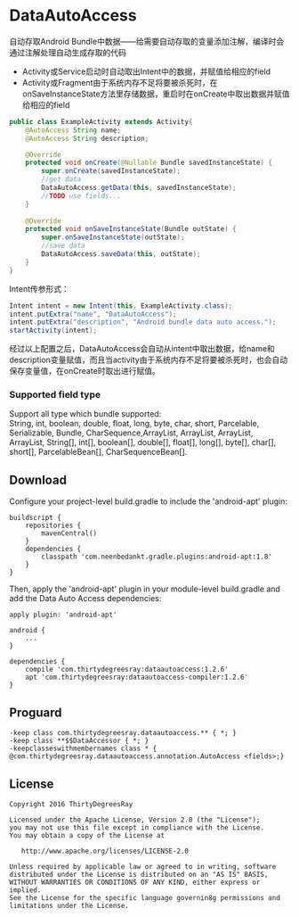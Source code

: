 # DataAutoAccess
自动存取Android Bundle中数据——给需要自动存取的变量添加注解，编译时会通过注解处理自动生成存取的代码

* Activity或Service启动时自动取出Intent中的数据，并赋值给相应的field
* Activity或Fragment由于系统内存不足将要被杀死时，在onSaveInstanceState方法里存储数据，重启时在onCreate中取出数据并赋值给相应的field

```java
public class ExampleActivity extends Activity{
    @AutoAccess String name;
    @AutoAccess String description;

    @Override
    protected void onCreate(@Nullable Bundle savedInstanceState) {
        super.onCreate(savedInstanceState);
        //get data
        DataAutoAccess.getData(this, savedInstanceState);
        //TODO use fields...
    }
    
    @Override
    protected void onSaveInstanceState(Bundle outState) {
        super.onSaveInstanceState(outState);
        //save data
        DataAutoAccess.saveData(this, outState);
    }
}
```

Intent传参形式：
```java    
Intent intent = new Intent(this, ExampleActivity.class);
intent.putExtra("name", "DataAutoAccess");
intent.putExtra("description", "Android bundle data auto access.");
startActivity(intent);
```    
经过以上配置之后，DataAutoAccess会自动从intent中取出数据，给name和description变量赋值，而且当activity由于系统内存不足将要被杀死时，也会自动保存变量值，在onCreate时取出进行赋值。
### Supported field type
Support all type which bundle supported:<br>
String, int, boolean, double, float, long, byte, char, short, Parcelable, Serializable, Bundle, CharSequence,ArrayList<String>, ArrayList<Integer>, ArrayList<Parcelable>, ArrayList<CharSequence>, String[], int[], boolean[], double[], float[], long[], byte[], char[], short[], ParcelableBean[], CharSequenceBean[].

## Download
Configure your project-level build.gradle to include the 'android-apt' plugin:

    buildscript {
        repositories {
            mavenCentral()
        }
        dependencies {
            classpath 'com.neenbedankt.gradle.plugins:android-apt:1.8'
        }
    }
    
Then, apply the 'android-apt' plugin in your module-level build.gradle and add the Data Auto Access dependencies:

    apply plugin: 'android-apt'
    
    android {
        ...
    }
    
    dependencies {
        compile 'com.thirtydegreesray:dataautoaccess:1.2.6'
        apt 'com.thirtydegreesray:dataautoaccess-compiler:1.2.6'
    }
    
## Proguard
    -keep class com.thirtydegreesray.dataautoaccess.** { *; }
    -keep class **$$DataAccessor { *; }
    -keepclasseswithmembernames class * { @com.thirtydegreesray.dataautoaccess.annotation.AutoAccess <fields>;}

## License
    Copyright 2016 ThirtyDegreesRay
    
    Licensed under the Apache License, Version 2.0 (the "License");
    you may not use this file except in compliance with the License.
    You may obtain a copy of the License at
    
       http://www.apache.org/licenses/LICENSE-2.0
    
    Unless required by applicable law or agreed to in writing, software
    distributed under the License is distributed on an "AS IS" BASIS,
    WITHOUT WARRANTIES OR CONDITIONS OF ANY KIND, either express or implied.
    See the License for the specific language governin8g permissions and
    limitations under the License.



